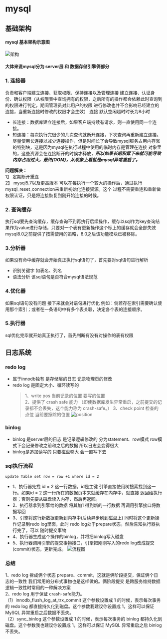 # mysql

## 基础架构
#### mysql 基本架构示意图
![架构](https://static001.geekbang.org/resource/image/0d/d9/0d2070e8f84c4801adbfa03bda1f98d9.png)

#### 大体来说mysql分为 server层 和 数据存储引擎俩部分
###  1. 连接器 
   负责和客户端建立连接、获取权限、保持连接以及管理连接
   建立连接、认证身份、确认权限（从权限表中查询拥有的权限，之后所有的操作都会依赖此时查询到的权限进行判定，期间管理员对此用户的权限
   进行修改也并不会影响已经建立的连接，当重新连接时修改的权限才会生效）
   连接 默认空闲超时时长为8小时
   - 长连接：数据库建立连接后，如果客户端持续有请求，则一直使用同一个连接。
   - 短连接：每次执行完很少的几次查询就断开连接，下次查询再重新建立连接。  
    尽量使用长连接以减少连接操作，但是时间长了会导致mysql服务占用内存涨的特别块，这是因为mysql在执行过程中使用的临时内存是管理在连接
     对象里的，这些资源会在连接断开的时候才释放，**_所以如果长期积累下来就可能导致内存占用过大，最终(OOM)，从现象上看就是mysql异常重启了。_**
   
**问题解决：**   
   1】 定期断开重连  
   2】 mysql5.7以及更高版本 可以在每执行一个较大的操作后，通过执行 mysql_reset_connection来重新初始化连接资源。这个
   过程不需要重连和重新做权限认证，只是将连接恢复到刚开始连接的时候。
     
    
### 2. 查询缓存  
执行sql要先查询缓存，缓存查询不到再执行后续操作，缓存以sql作为key查询结果作为value进行存储，只要对一个表有更新操作这个标上的缓存就会全部失效
mysql8.0之前提供了按需使用的策略，8.0之后该功能模块已被移除。

### 3.分析器
如果没有命中缓存就会开始真正执行sql语句了，首先要对sql语句进行解析
- 识别关键字 如表名、列名
- 语法分析 该sql语句是否符合mysql语法规范
### 4.优化器
如果sql语句没有问题 接下来就会对语句进行优化 例如：倘若存在索引需要确认使用那个索引；或者在一条语句中有多个表关联，决定各个表的连接顺序。
### 5.执行器
sql优化完毕就开始真正执行了，首先判断有没有对操作的表有权限

## 日志系统
### redo log
+ 属于innodb独有 是存储层的日志 记录物理页的修改
+ redo log 是固定大小、循环读写的
  > 1、write pos 当前记录的位置 要写的位置  
  > 2、提供了 crash safe 能力 （即使数据库发生异常重启，之前提交的记录都不会丢失，这个能力称为 crash-safe。）
  > 3、check point  检查的点位 当前要擦除的位置
  ![position](https://static001.geekbang.org/resource/image/16/a7/16a7950217b3f0f4ed02db5db59562a7.png)
  
### binlog
+ binlog 是server层的日志 是记录逻辑修改的 分为statement、row模式 row模式下会记录修改之前和之后的数据 所以日志会变得很大
+ binlog是追加读写的 只要磁盘够大 会一直写下去

### sql执行流程
    update Table set row = row +1 where id = 2
- 1、执行器先找 id = 2 这一行数据。id是主键 引擎直接使用树搜索找到这一行。如果id = 2 这一行所在的数据页本来就缓存在内存中，就直接
返回给执行器；否则先要从磁盘读入内存，然后再返回。
- 2、执行器拿到引擎给的数据 将其加1 得到新的一行数据 再调用引擎接口将数据写回
- 3、引擎将这行新数据更新到内存中(后续异步刷到磁盘上) 同时将这个更新操作记录到redo log里面，此时 redo log处于prepare状态。然后告知执行器执行完了，可以
随时提交事物
- 4、执行器生成这个操作的binlog，并将把binlog写入磁盘
- 5、执行器调用引擎的提交事物接口，引擎把刚刚写入的redo log改成提交(commit)状态，更新完成。
    ![流程图](https://static001.geekbang.org/resource/image/2e/be/2e5bff4910ec189fe1ee6e2ecc7b4bbe.png)

### 总结   
1、redo log 拆成俩个状态 prepare、commit，这就是俩阶段提交，保证俩个日志的一致性 我们常用的分布式事物也是这样做的。俩阶段提交
是跨服务维持数据逻辑一致性时常用的一种解决方案  
2、redo log 用于保证 crash-safe能力。        
（1）innodb_flush_log_at_trx_commit 这个参数设置成 1 的时候，表示每次事务的 redo log 都直接持久化到磁盘。这个参数我建议你设置成 1，这样可以保证 MySQL 异常重启之后数据不丢失。   
（2）sync_binlog 这个参数设置成 1 的时候，表示每次事务的 binlog 都持久化到磁盘。这个参数我也建议你设置成 1，这样可以保证 MySQL 异常重启之后 binlog 不丢失。    


